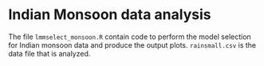 # Indian Monsoon data analysis

The file `lmmselect_monsoon.R` contain code to perform the model selection for Indian monsoon data and produce the output plots. `rainsmall.csv` is the data file that is analyzed.